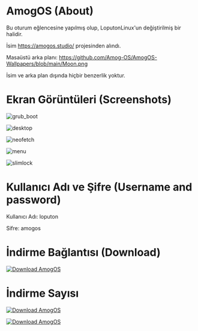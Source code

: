 # AmogOS (About)

Bu oturum eğlencesine yapılmış olup, LoputonLinux'un değiştirilmiş bir halidir.

İsim https://amogos.studio/ projesinden alındı.

Masaüstü arka planı: https://github.com/Amog-OS/AmogOS-Wallpapers/blob/main/Moon.png

İsim ve arka plan dışında hiçbir benzerlik yoktur.

# Ekran Görüntüleri (Screenshots)

![grub_boot](https://user-images.githubusercontent.com/105305285/179355875-aa424ce9-86e8-4894-8845-9a1476fefaa9.png)

![desktop](https://user-images.githubusercontent.com/105305285/179355882-c6072e19-0294-4413-9975-3ef093e6464b.png)

![neofetch](https://user-images.githubusercontent.com/105305285/179355884-abbc9c17-ba42-409c-ae28-0b9e1cda1ca4.png)

![menu](https://user-images.githubusercontent.com/105305285/179355887-903d8dcd-868b-47f7-93b8-97e1da7b7634.png)

![slimlock](https://user-images.githubusercontent.com/105305285/179355889-ab28fa9c-81b9-4489-8b0d-93da00f1539a.png)

# Kullanıcı Adı ve Şifre (Username and password)

Kullanıcı Adı: loputon

Sifre: amogos

# İndirme Bağlantısı (Download)

[![Download AmogOS](https://a.fsdn.com/con/app/sf-download-button)](https://sourceforge.net/projects/amogos/files/latest/download)

# İndirme Sayısı

[![Download AmogOS](https://img.shields.io/sourceforge/dt/amogos.svg)](https://sourceforge.net/projects/amogos/files/latest/download)

[![Download AmogOS](https://img.shields.io/sourceforge/dm/amogos.svg)](https://sourceforge.net/projects/amogos/files/latest/download)
